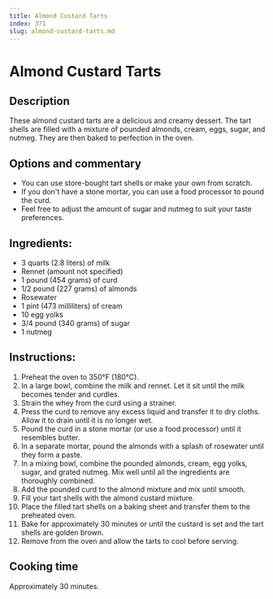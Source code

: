 ```yaml
---
title: Almond Custard Tarts
index: 371
slug: almond-custard-tarts.md
---
```


# Almond Custard Tarts

## Description
These almond custard tarts are a delicious and creamy dessert. The tart shells are filled with a mixture of pounded almonds, cream, eggs, sugar, and nutmeg. They are then baked to perfection in the oven.

## Options and commentary
- You can use store-bought tart shells or make your own from scratch.
- If you don't have a stone mortar, you can use a food processor to pound the curd.
- Feel free to adjust the amount of sugar and nutmeg to suit your taste preferences.

## Ingredients:
- 3 quarts (2.8 liters) of milk
- Rennet (amount not specified)
- 1 pound (454 grams) of curd
- 1/2 pound (227 grams) of almonds
- Rosewater
- 1 pint (473 milliliters) of cream
- 10 egg yolks
- 3/4 pound (340 grams) of sugar
- 1 nutmeg

## Instructions:
1. Preheat the oven to 350°F (180°C).
2. In a large bowl, combine the milk and rennet. Let it sit until the milk becomes tender and curdles.
3. Strain the whey from the curd using a strainer.
4. Press the curd to remove any excess liquid and transfer it to dry cloths. Allow it to drain until it is no longer wet.
5. Pound the curd in a stone mortar (or use a food processor) until it resembles butter.
6. In a separate mortar, pound the almonds with a splash of rosewater until they form a paste.
7. In a mixing bowl, combine the pounded almonds, cream, egg yolks, sugar, and grated nutmeg. Mix well until all the ingredients are thoroughly combined.
8. Add the pounded curd to the almond mixture and mix until smooth.
9. Fill your tart shells with the almond custard mixture.
10. Place the filled tart shells on a baking sheet and transfer them to the preheated oven.
11. Bake for approximately 30 minutes or until the custard is set and the tart shells are golden brown.
12. Remove from the oven and allow the tarts to cool before serving.

## Cooking time
Approximately 30 minutes.